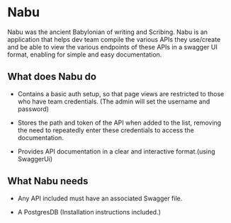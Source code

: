 # Nabu
Nabu was the ancient Babylonian of writing and Scribing. Nabu is an application that helps dev team compile the various APIs they use/create and be able to view the various endpoints of these APIs in a swagger UI format, enabling for simple and easy documentation.

## What does Nabu do

* Contains a basic auth setup, so that page views are restricted to those who have team credentials. (The admin will set the username and password)

* Stores the path and token of the API when added to the list, removing the need to repeatedly enter these credentials to access the documentation.

* Provides API documentation in a clear and interactive format.(using SwaggerUi)

## What Nabu needs
* Any API included must have an associated Swagger file.

* A PostgresDB (Installation instructions included.)

 
